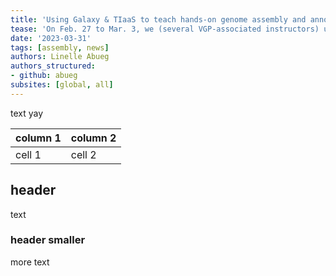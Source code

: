 ```yaml
---
title: 'Using Galaxy & TIaaS to teach hands-on genome assembly and annotation'
tease: 'On Feb. 27 to Mar. 3, we (several VGP-associated instructors) used the UseGalaxy EU infrastructure to aid in teaching an online Physalia course of 40+ students how to assemble and annotate their own genome from their browser. '
date: '2023-03-31'
tags: [assembly, news]
authors: Linelle Abueg
authors_structured:
- github: abueg
subsites: [global, all]
---
```


text yay

| column 1 | column 2 |
| ----------------------- | ------------------- |
| cell 1 | cell 2 |


## header

text 

### header smaller

more text
